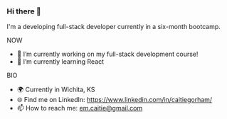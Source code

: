 ### Hi there 👋

I'm a developing full-stack developer currently in a six-month bootcamp.

NOW

* 🔭 I’m currently working on my full-stack development course!
* 🌱 I’m currently learning React

BIO

* 🌍 Currently in Wichita, KS
* 🌐 Find me on LinkedIn: https://www.linkedin.com/in/caitiegorham/
* 📫 How to reach me: em.caitie@gmail.com


